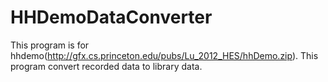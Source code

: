 HHDemoDataConverter
===================

This program is for hhdemo(http://gfx.cs.princeton.edu/pubs/Lu_2012_HES/hhDemo.zip).
This program convert recorded data to library data.
